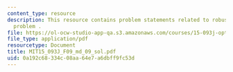 ```yaml
---
content_type: resource
description: This resource contains problem statements related to robust optimization
  problem .
file: https://ol-ocw-studio-app-qa.s3.amazonaws.com/courses/15-093j-optimization-methods-fall-2009/0a192c68334c08aa64e7a6dbff9fc53d_MIT15_093J_F09_md_09_sol.pdf
file_type: application/pdf
resourcetype: Document
title: MIT15_093J_F09_md_09_sol.pdf
uid: 0a192c68-334c-08aa-64e7-a6dbff9fc53d
---
```


